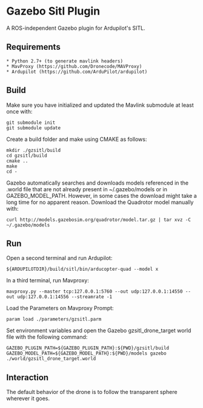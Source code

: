 # Gazebo Sitl Plugin #

A ROS-independent Gazebo plugin for Ardupilot's SITL.

## Requirements ##
    * Python 2.7+ (to generate mavlink headers)
    * MavProxy (https://github.com/Dronecode/MAVProxy)
    * Ardupilot (https://github.com/ArduPilot/ardupilot)

## Build ##

Make sure you have initialized and updated the Mavlink submodule at least once
with:

    git submodule init
    git submodule update

Create a build folder and make using CMAKE as follows:

    mkdir ./gzsitl/build
    cd gzsitl/build
    cmake ..
    make
    cd -

Gazebo automatically searches and downloads models referenced in the .world file that are
not already present in ~/.gazebo/models or in GAZEBO_MODEL_PATH. However, in some cases
the download might take a long time for no apparent reason. Download the Quadrotor model
manually with:

    curl http://models.gazebosim.org/quadrotor/model.tar.gz | tar xvz -C ~/.gazebo/models

## Run ##

Open a second terminal and run Ardupilot:

    ${ARDUPILOTDIR}/build/sitl/bin/arducopter-quad --model x

In a third terminal, run Mavproxy:

    mavproxy.py --master tcp:127.0.0.1:5760 --out udp:127.0.0.1:14550 --out udp:127.0.0.1:14556 --streamrate -1

Load the Parameters on Mavproxy Prompt:

    param load ./parameters/gzsitl.parm

Set environment variables and open the Gazebo gzsitl_drone_target world file with the following command:

    GAZEBO_PLUGIN_PATH=${GAZEBO_PLUGIN_PATH}:${PWD}/gzsitl/build GAZEBO_MODEL_PATH=${GAZEBO_MODEL_PATH}:${PWD}/models gazebo ./world/gzsitl_drone_target.world

## Interaction ##

The default behavior of the drone is to follow the transparent sphere wherever it goes.
